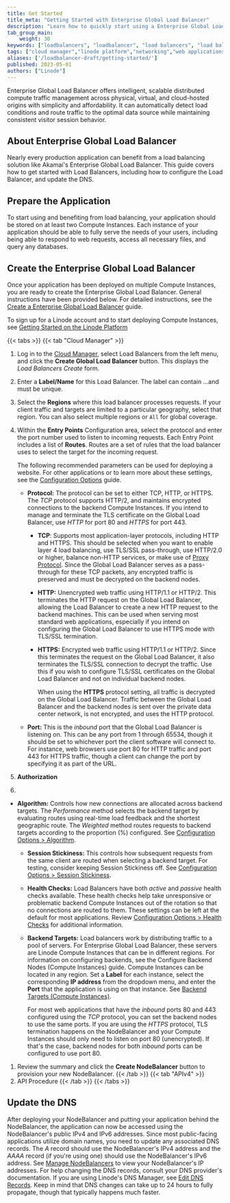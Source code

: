 ```yaml
---
title: Get Started
title_meta: "Getting Started with Enterprise Global Load Balancer"
description: "Learn how to quickly start using a Enterprise Global Load Balancer, including advice on architecting your application and configuring the Load Balancer"
tab_group_main:
    weight: 30
keywords: ["loadbalancers", "loadbalancer", "load balancers", "load balancer", "load balancing"]
tags: ["cloud manager","linode platform","networking","web applications"]
aliases: ['/loadbalancer-draft/getting-started/']
published: 2023-05-01
authors: ["Linode"]
---
```


Enterprise Global Load Balancer offers intelligent, scalable distributed compute traffic management across physical, virtual, and cloud-hosted origins with simplicity and affordability. It can automatically detect load conditions and route traffic to the optimal data source while maintaining consistent visitor session behavior.

## About Enterprise Global Load Balancer

Nearly every production application can benefit from a load balancing solution like Akamai's Enterprise Global Load Balancer. This guide covers how to get started with Load Balancers, including how to configure the Load Balancer, and update the DNS.

## Prepare the Application

To start using and benefiting from load balancing, your application should be stored on at least two Compute Instances. Each instance of your application should be able to fully serve the needs of your users, including being able to respond to web requests, access all necessary files, and query any databases.

## Create the Enterprise Global Load Balancer

Once your application has been deployed on multiple Compute Instances, you are ready to create the Enterprise Global Load Balancer. General instructions have been provided below. For detailed instructions, see the [Create a Enterprise Global Load Balancer](/docs/products/networking/loadbalancer-draft/guides/create/) guide.

To sign up for a Linode account and to start deploying Compute Instances, see [Getting Started on the Linode Platform](/docs/products/platform/get-started/)

{{< tabs >}}
{{< tab "Cloud Manager" >}}
1. Log in to the [Cloud Manager](https://cloud.linode.com), select Load Balancers from the left menu, and click the **Create Global Load Balancer** button. This displays the *Load Balancers Create* form.

1. Enter a **Label/Name** for this Load Balancer. The label can contain ...and must be unique.

1. Select the **Regions** where this load balancer processes requests. If your client traffic and targets are limited to a particular geography, select that region. You can also select multiple regions or `All` for global coverage.

1. Within the **Entry Points** Configuration area, select the protocol and enter the port number used to listen to incoming requests. Each Entry Point includes a list of **Routes**. Routes are a set of rules that the load balancer uses to select the target for the incoming request.

    The following recommended parameters can be used for deploying a website. For other applications or to learn more about these settings, see the [Configuration Options](/docs/products/networking/loadbalancer-draft/guides/configure/) guide.

    - **Protocol:** The protocol can be set to either TCP, HTTP, or HTTPS. The *TCP* protocol supports HTTP/2, and maintains encrypted connections to the backend Compute Instances. If you intend to manage and terminate the TLS certificate on the Global Load Balancer, use *HTTP* for port 80 and *HTTPS* for port 443.

        - **TCP**: Supports most application-layer protocols, including HTTP and HTTPS. This should be selected when you want to enable layer 4 load balancing, use TLS/SSL pass-through, use HTTP/2.0 or higher, balance non-HTTP services, or make use of [Proxy Protocol](#proxy-protocol). Since the Global Load Balancer serves as a pass-through for these TCP packets, any encrypted traffic is preserved and must be decrypted on the backend nodes.

        - **HTTP:** Unencrypted web traffic using HTTP/1.1 or HTTP/2. This terminates the HTTP request on the Global Load Balancer, allowing the Load Balancer to create a new HTTP request to the backend machines. This can be used when serving most standard web applications, especially if you intend on configuring the Global Load Balancer to use HTTPS mode with TLS/SSL termination.

        - **HTTPS:** Encrypted web traffic using HTTP/1.1 or HTTP/2. Since this terminates the request on the Global Load Balancer, it also terminates the TLS/SSL connection to decrypt the traffic. Use this if you wish to configure TLS/SSL certificates on the Global Load Balancer and not on individual backend nodes.
        
            When using the **HTTPS** protocol setting, all traffic is decrypted on the Global Load Balancer. Traffic between the Global Load Balancer and the backend nodes is sent over the private data center network, is not encrypted, and uses the HTTP protocol.

    - **Port:** This is the *inbound* port that the Global Load Balancer is listening on. This can be any port from 1 through 65534, though it should be set to whichever port the client software will connect to. For instance, web browsers use port 80 for HTTP traffic and port 443 for HTTPS traffic, though a client can change the port by specifying it as part of the URL.


1.  **Authorization**

1. 
  - **Algorithm:** Controls how new connections are allocated across backend targets. The *Performance* method selects the backend target by evaluating routes using real-time load feedback and the shortest geographic route. The *Weighted* method routes requests to backend targets according to the proportion (%) configured. See [Configuration Options > Algorithm](/docs/products/networking/loadbalancer-drafts/guides/configure/#algorithm).

    - **Session Stickiness:** This controls how subsequent requests from the same client are routed when selecting a backend target. For testing, consider keeping Session Stickiness off. See [Configuration Options > Session Stickiness](/docs/products/networking/nodebalancers/guides/configure/#session-stickiness).

    - **Health Checks:** Load Balancers have both *active* and *passive* health checks available. These health checks help take unresponsive or problematic backend Compute Instances out of the rotation so that no connections are routed to them. These settings can be left at the default for most applications. Review [Configuration Options > Health Checks](/docs/products/networking/loadbalancer-draft/guides/configure/#health-checks) for additional information.

    - **Backend Targets:** Load balancers work by distributing traffic to a pool of servers. For Enterprise Global Load Balancer, these servers are Linode Compute Instances that can be in different regions. For information on configuring backends, see the Configure Backend Nodes (Compute Instances) guide. Compute Instances can be located in any region. Set a **Label** for each instance, select the corresponding **IP address** from the dropdown menu, and enter the **Port** that the application is using on that instance. See [Backend Targets (Compute Instances)](/docs/products/networking/loabalancer-draft/guides/backends/).

        For most web applications that have the *inbound* ports 80 and 443 configured using the *TCP* protocol, you can set the backend nodes to use the same ports. If you are using the *HTTPS* protocol, TLS termination happens on the NodeBalancer and your Compute Instances should only need to listen on port 80 (unencrypted). If that's the case, backend nodes for both *inbound* ports can be configured to use port 80.

1. Review the summary and click the **Create NodeBalancer** button to provision your new NodeBalancer.
{{< /tab >}}
{{< tab "APIv4" >}}
1. API Procedure
{{< /tab >}}
{{< /tabs >}}

## Update the DNS

After deploying your NodeBalancer and putting your application behind the NodeBalancer, the application can now be accessed using the NodeBalancer's public IPv4 and IPv6 addresses. Since most public-facing applications utilize domain names, you need to update any associated DNS records. The *A* record should use the NodeBalancer's IPv4 address and the *AAAA* record (if you're using one) should use the NodeBalancer's IPv6 address. See [Manage NodeBalancers](/docs/products/networking/nodebalancers/guides/manage/#review-and-edit-a-nodebalancer) to view your NodeBalancer's IP addresses. For help changing the DNS records, consult your DNS provider's documentation. If you are using Linode's DNS Manager, see [Edit DNS Records](/docs/products/networking/dns-manager/guides/manage-dns-records/). Keep in mind that DNS changes can take up to 24 hours to fully propagate, though that typically happens much faster.